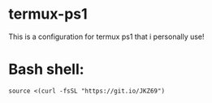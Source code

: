 # termux-ps1
This is a configuration for termux ps1 that i personally use!

# Bash shell:
```source <(curl -fsSL "https://git.io/JKZ69")```
